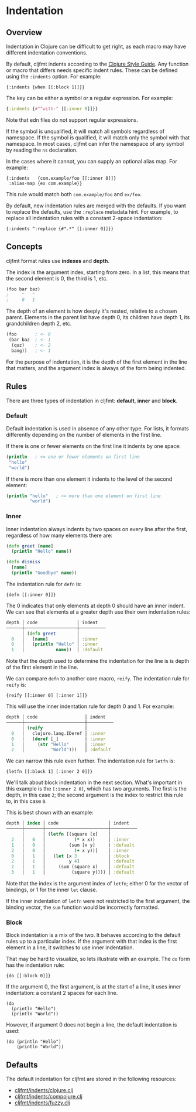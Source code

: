 # Indentation

## Overview

Indentation in Clojure can be difficult to get right, as each macro may
have different indentation conventions.

By default, cljfmt indents according to the [Clojure Style Guide][]. Any
function or macro that differs needs specific indent rules. These can be
defined using the `:indents` option. For example:

```edn
{:indents {when [[:block 1]]}}
```

The key can be either a symbol or a regular expression. For example:

```clojure
{:indents {#"^with-" [[:inner 0]]}}
```

Note that edn files do not support regular expressions.

If the symbol is unqualified, it will match all symbols regardless of
namespace. If the symbol is qualified, it will match only the symbol
with that namespace. In most cases, cljfmt can infer the namespace of
any symbol by reading the `ns` declaration.

In the cases where it cannot, you can supply an optional alias map. For
example:

```edn
{:indents   {com.example/foo [[:inner 0]]}
 :alias-map {ex com.example}}
```

This rule would match both `com.example/foo` and `ex/foo`.

By default, new indentation rules are merged with the defaults. If you
want to replace the defaults, use the `:replace` metadata hint. For
example, to replace all indentation rules with a constant 2-space
indentation:

```edn
{:indents ^:replace {#".*" [[:inner 0]]}}
```

[clojure style guide]: https://github.com/bbatsov/clojure-style-guide

## Concepts

cljfmt format rules use **indexes** and **depth**.

The index is the argument index, starting from zero. In a list, this
means that the second element is 0, the third is 1, etc.

```clojure
(foo bar baz)
;     ^   ^
;     0   1
```

The depth of an element is how deeply it's nested, relative to a chosen
parent. Elements in the parent list have depth 0, its children have
depth 1, its grandchildren depth 2, etc.

```clojure
(foo       ; <- 0
 (bar baz  ; <- 1
  (quz)    ; <- 2
  bang))   ; <- 1
```

For the purpose of indentation, it is the depth of the first element in
the line that matters, and the argument index is always of the form
being indented.

## Rules

There are three types of indentation in cljfmt: **default**, **inner**
and **block**.

### Default

Default indentation is used in absence of any other type. For lists,
it formats differently depending on the number of elements in the first
line.

If there is one or fewer elements on the first line it indents by one
space:

```clojure
(println   ; <= one or fewer elements on first line
 "hello"
 "world")
```

If there is more than one element it indents to the level of the second
element:

```clojure
(println "hello"   ; <= more than one element on first line
         "world")
```

### Inner

Inner indentation always indents by two spaces on every line after the
first, regardless of how many elements there are:

```clojure
(defn greet [name]
  (println "Hello" name))

(defn dismiss
  [name]
  (println "Goodbye" name))
```

The indentation rule for `defn` is:

```edn
{defn [[:inner 0]]}
```

The 0 indicates that only elements at depth 0 should have an inner
indent. We can see that elements at a greater depth use their own
indentation rules:

```clojure
depth │ code               │ indent
──────┼────────────────────┼──────────
      │ (defn greet        │
  0   │   [name]           │ :inner
  0   │   (println "Hello" │ :inner
  1   │            name))  │ :default
```

Note that the depth used to determine the indentation for the line is
is depth of the first element in the line.

We can compare `defn` to another core macro, `reify`. The indentation
rule for `reify` is:

```edn
{reify [[:inner 0] [:inner 1]]}
```

This will use the inner indentation rule for depth 0 and 1. For example:

```clojure
depth │ code                  │ indent
──────┼───────────────────────┼──────────
      │ (reify                │
  0   │   clojure.lang.IDeref │ :inner
  0   │   (deref [_]          │ :inner
  1   │     (str "Hello"      │ :inner
  2   │          "World")))   │ :default
```

We can narrow this rule even further. The indentation rule for `letfn`
is:

```edn
{letfn [[:block 1] [:inner 2 0]]}
```

We'll talk about block indentation in the next section. What's important
in this example is the `[:inner 2 0]`, which has two arguments. The
first is the depth, in this case `2`; the second argument is the index
to restrict this rule to, in this case `0`.

This is best shown with an example:

```clojure
depth │ index │ code                   │ indent
──────┼───────┼────────────────────────┼──────────
      │       │ (letfn [(square [x]    │
  2   │   0   │           (* x x))     │ :inner
  1   │   0   │         (sum [x y]     | :default
  2   │   0   │           (+ x y))]    │ :inner
  0   │   1   │   (let [x 3            │ :block
  2   │   1   │         y 4]           │ :default
  2   │   1   │     (sum (square x)    │ :default
  3   │   1   │          (square y)))) │ :default
```

Note that the index is the argument index of `letfn`; either 0 for the
vector of bindings, or 1 for the inner `let` clause.

If the inner indentation of `letfn` were not restricted to the first
argument, the binding vector, the `sum` function would be incorrectly
formatted.

### Block

Block indentation is a mix of the two. It behaves according to the
default rules up to a particular index. If the argument with that index
is the first element in a line, it switches to use inner indentation.

That may be hard to visualize, so lets illustrate with an example. The
`do` form has the indentation rule:

```edn
{do [[:block 0]]}
```

If the argument 0, the first argument, is at the start of a line, it
uses inner indentation: a constant 2 spaces for each line.

```edn
(do
  (println "Hello")
  (println "World"))
```

However, if argument 0 does not begin a line, the default indentation
is used:

```edn
(do (println "Hello")
    (println "World"))
```

## Defaults

The default indentation for cljfmt are stored in the following resources:

* [cljfmt/indents/clojure.clj](../cljfmt/resources/cljfmt/indents/clojure.clj)
* [cljfmt/indents/compojure.clj](../cljfmt/resources/cljfmt/indents/compojure.clj)
* [cljfmt/indents/fuzzy.clj](../cljfmt/resources/cljfmt/indents/fuzzy.clj)
